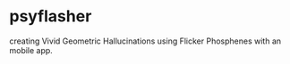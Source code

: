 psyflasher
==========

creating Vivid Geometric Hallucinations using Flicker Phosphenes with an mobile app.
